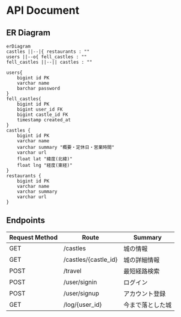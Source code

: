 # API Document
## ER Diagram
```mermaid
erDiagram
castles ||--|{ restaurants : ""
users ||--o{ fell_castles : ""
fell_castles ||--|| castles : ""

users{
    bigint id PK
    varchar name 
    barchar password 
}
fell_castles{
    bigint id PK
    bigint user_id FK
    bigint castle_id FK
    timestamp created_at
}
castles {
    bigint id PK
    varchar name
    varchar summary "概要・定休日・営業時間"
    varchar url 
    float lat "緯度(北緯)"
    float lng "経度(東経)"
}
restaurants { 
    bigint id PK
    varchar name
    varchar summary
    varchar url 
}
```
## Endpoints
|Request Method|Route|Summary|
|---|---|---|
|GET|/castles|城の情報|
|GET|/castles/{castle_id}|城の詳細情報|
|POST|/travel|最短経路検索|
|POST|/user/signin|ログイン|
|POST|/user/signup|アカウント登録|
|GET|/log/{user_id}|今まで落とした城|
